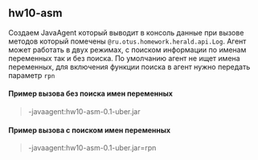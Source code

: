 ## hw10-asm

Создаем JavaAgent который выводит в консоль данные при вызове методов который помечены `@ru.otus.homework.herald.api.Log`.
Агент может работать в двух режимах, с поиском информации по именам переменных так и без поиска.
По умолчанию агент не ищет имена переменных, для включения функции поиска в агент нужно передать параметр `rpn`
#### Пример вызова без поиска имен переменных
> -javaagent:hw10-asm-0.1-uber.jar
#### Пример вызова c поиском имен переменных
> -javaagent:hw10-asm-0.1-uber.jar=rpn